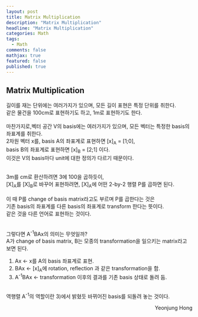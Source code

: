 ```yaml
---
layout: post
title: Matrix Multiplication
description: "Matrix Multiplication"
headline: "Matrix Multiplication"
categories: Math
tags: 
  - Math
comments: false
mathjax: true
featured: false
published: true
---
```


## Matrix Multiplication

길이를 재는 단위에는 여러가지가 있으며, 모든 길이 표현은 특정 단위를 취한다.<br>
같은 물건을 100cm로 표현하기도 하고, 1m로 표현하기도 한다. <br><br>
마찬가지로,벡터 공간 V의 basis에는 여러가지가 있으며, 모든 벡터는 특정한 basis의 좌표계를 취한다. <br>
2차원 벡터 x를, basis A의 좌표계로 표현하면 [x]<sub>A</sub> = [1;0],<br>
basis B의 좌표계로 표현하면 [x]<sub>B</sub> = [2;1] 이다.<br>
이것은 V의 basis마다 unit에 대한 정의가 다르기 때문이다.<br><br>

3m를 cm로 환산하려면 3에 100을 곱하듯이,<br>
[X]<sub>A</sub>를 [X]<sub>B</sub>로 바꾸어 표현하려면, [X]<sub>A</sub>에 어떤 2-by-2 행렬 P를 곱하면 된다. <br><br>
이 때 P를 change of basis matrix라고도 부르며 P를 곱한다는 것은<br>
기존 basis의 좌표계를 다른 basis의 좌표계로 transform 한다는 뜻이다.<br>
같은 것을 다른 언어로 표현하는 것이다. <br><br><br>
그렇다면 A<sup>-1</sup>BAx의 의미는 무엇일까?<br>
A가 change of basis matrix, B는 모종의 transformation을 일으키는 matrix라고 보면 된다.<br>
1) Ax <- x를 A의 basis 좌표계로 표현. <br>
2) BAx <- [x]<sub>A</sub>에 rotation, reflection 과 같은 transformation을 함.
3) A<sup>-1</sup>BAx <- transformation 이후의 결과를 기존 basis 상태로 돌려 둠.<br>
<br>
역행렬 A<sup>-1</sup>의 역할이란 3)에서 밝혔듯 바뀌어진 basis를 되돌려 놓는 것이다. 

	
	
	
<p align="right"> Yeonjung Hong <p>
